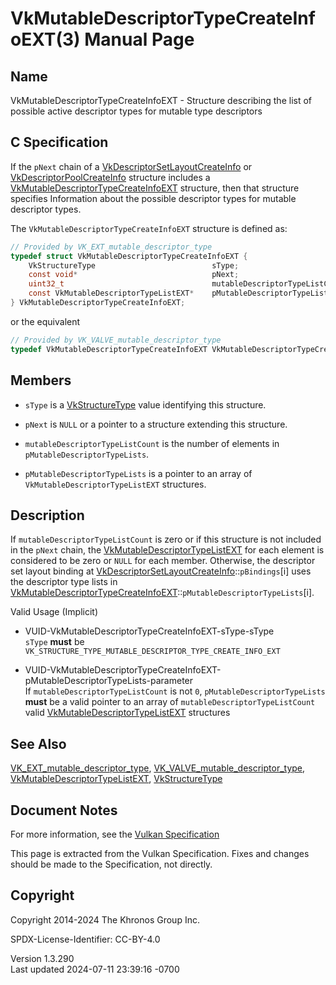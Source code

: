 # VkMutableDescriptorTypeCreateInfoEXT(3) Manual Page

## Name

VkMutableDescriptorTypeCreateInfoEXT - Structure describing the list of
possible active descriptor types for mutable type descriptors



## <a href="#_c_specification" class="anchor"></a>C Specification

If the `pNext` chain of a
[VkDescriptorSetLayoutCreateInfo](https://registry.khronos.org/vulkan/specs/1.3-extensions/man/html/VkDescriptorSetLayoutCreateInfo.html)
or [VkDescriptorPoolCreateInfo](https://registry.khronos.org/vulkan/specs/1.3-extensions/man/html/VkDescriptorPoolCreateInfo.html)
structure includes a
[VkMutableDescriptorTypeCreateInfoEXT](https://registry.khronos.org/vulkan/specs/1.3-extensions/man/html/VkMutableDescriptorTypeCreateInfoEXT.html)
structure, then that structure specifies Information about the possible
descriptor types for mutable descriptor types.

The `VkMutableDescriptorTypeCreateInfoEXT` structure is defined as:

``` c
// Provided by VK_EXT_mutable_descriptor_type
typedef struct VkMutableDescriptorTypeCreateInfoEXT {
    VkStructureType                          sType;
    const void*                              pNext;
    uint32_t                                 mutableDescriptorTypeListCount;
    const VkMutableDescriptorTypeListEXT*    pMutableDescriptorTypeLists;
} VkMutableDescriptorTypeCreateInfoEXT;
```

or the equivalent

``` c
// Provided by VK_VALVE_mutable_descriptor_type
typedef VkMutableDescriptorTypeCreateInfoEXT VkMutableDescriptorTypeCreateInfoVALVE;
```

## <a href="#_members" class="anchor"></a>Members

- `sType` is a [VkStructureType](https://registry.khronos.org/vulkan/specs/1.3-extensions/man/html/VkStructureType.html) value identifying
  this structure.

- `pNext` is `NULL` or a pointer to a structure extending this
  structure.

- `mutableDescriptorTypeListCount` is the number of elements in
  `pMutableDescriptorTypeLists`.

- `pMutableDescriptorTypeLists` is a pointer to an array of
  `VkMutableDescriptorTypeListEXT` structures.

## <a href="#_description" class="anchor"></a>Description

If `mutableDescriptorTypeListCount` is zero or if this structure is not
included in the `pNext` chain, the
[VkMutableDescriptorTypeListEXT](https://registry.khronos.org/vulkan/specs/1.3-extensions/man/html/VkMutableDescriptorTypeListEXT.html)
for each element is considered to be zero or `NULL` for each member.
Otherwise, the descriptor set layout binding at
[VkDescriptorSetLayoutCreateInfo](https://registry.khronos.org/vulkan/specs/1.3-extensions/man/html/VkDescriptorSetLayoutCreateInfo.html)::`pBindings`\[i\]
uses the descriptor type lists in
[VkMutableDescriptorTypeCreateInfoEXT](https://registry.khronos.org/vulkan/specs/1.3-extensions/man/html/VkMutableDescriptorTypeCreateInfoEXT.html)::`pMutableDescriptorTypeLists`\[i\].

Valid Usage (Implicit)

- <a href="#VUID-VkMutableDescriptorTypeCreateInfoEXT-sType-sType"
  id="VUID-VkMutableDescriptorTypeCreateInfoEXT-sType-sType"></a>
  VUID-VkMutableDescriptorTypeCreateInfoEXT-sType-sType  
  `sType` **must** be
  `VK_STRUCTURE_TYPE_MUTABLE_DESCRIPTOR_TYPE_CREATE_INFO_EXT`

- <a
  href="#VUID-VkMutableDescriptorTypeCreateInfoEXT-pMutableDescriptorTypeLists-parameter"
  id="VUID-VkMutableDescriptorTypeCreateInfoEXT-pMutableDescriptorTypeLists-parameter"></a>
  VUID-VkMutableDescriptorTypeCreateInfoEXT-pMutableDescriptorTypeLists-parameter  
  If `mutableDescriptorTypeListCount` is not `0`,
  `pMutableDescriptorTypeLists` **must** be a valid pointer to an array
  of `mutableDescriptorTypeListCount` valid
  [VkMutableDescriptorTypeListEXT](https://registry.khronos.org/vulkan/specs/1.3-extensions/man/html/VkMutableDescriptorTypeListEXT.html)
  structures

## <a href="#_see_also" class="anchor"></a>See Also

[VK_EXT_mutable_descriptor_type](https://registry.khronos.org/vulkan/specs/1.3-extensions/man/html/VK_EXT_mutable_descriptor_type.html),
[VK_VALVE_mutable_descriptor_type](https://registry.khronos.org/vulkan/specs/1.3-extensions/man/html/VK_VALVE_mutable_descriptor_type.html),
[VkMutableDescriptorTypeListEXT](https://registry.khronos.org/vulkan/specs/1.3-extensions/man/html/VkMutableDescriptorTypeListEXT.html),
[VkStructureType](https://registry.khronos.org/vulkan/specs/1.3-extensions/man/html/VkStructureType.html)

## <a href="#_document_notes" class="anchor"></a>Document Notes

For more information, see the <a
href="https://registry.khronos.org/vulkan/specs/1.3-extensions/html/vkspec.html#VkMutableDescriptorTypeCreateInfoEXT"
target="_blank" rel="noopener">Vulkan Specification</a>

This page is extracted from the Vulkan Specification. Fixes and changes
should be made to the Specification, not directly.

## <a href="#_copyright" class="anchor"></a>Copyright

Copyright 2014-2024 The Khronos Group Inc.

SPDX-License-Identifier: CC-BY-4.0

Version 1.3.290  
Last updated 2024-07-11 23:39:16 -0700
